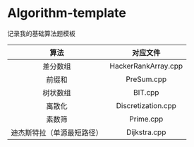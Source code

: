 # Algorithm-template

记录我的基础算法题模板



|            算法            |      对应文件       |
| :------------------------: | :-----------------: |
|          差分数组          | HackerRankArray.cpp |
|           前缀和           |     PreSum.cpp      |
|          树状数组          |       BIT.cpp       |
|           离散化           | Discretization.cpp  |
|           素数筛           |      Prime.cpp      |
| 迪杰斯特拉（单源最短路径） |    Dijkstra.cpp     |

